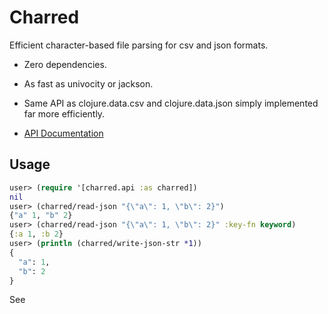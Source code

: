 # Charred

Efficient character-based file parsing for csv and json formats.


* Zero dependencies.
* As fast as univocity or jackson.
* Same API as clojure.data.csv and clojure.data.json simply implemented far more
  efficiently.


* [API Documentation]()


## Usage

```clojure
user> (require '[charred.api :as charred])
nil
user> (charred/read-json "{\"a\": 1, \"b\": 2}")
{"a" 1, "b" 2}
user> (charred/read-json "{\"a\": 1, \"b\": 2}" :key-fn keyword)
{:a 1, :b 2}
user> (println (charred/write-json-str *1))
{
  "a": 1,
  "b": 2
}
```


See
